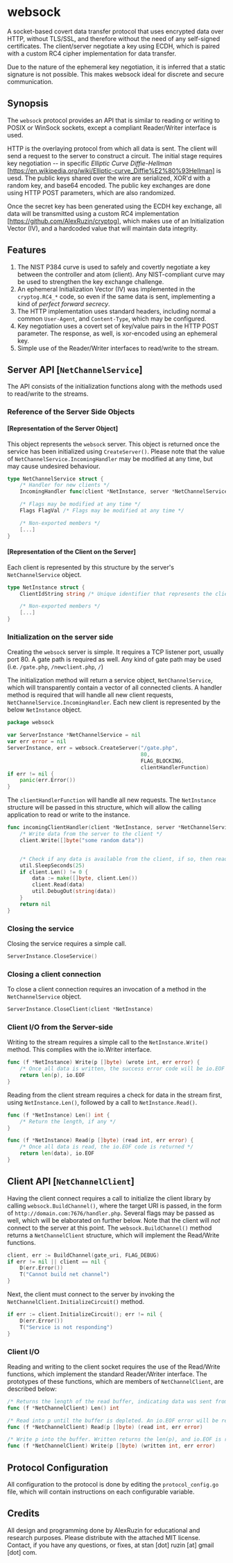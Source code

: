 # websock
A socket-based covert data transfer protocol that uses encrypted data over HTTP, without TLS/SSL, and therefore without the need of any self-signed certificates. The client/server negotiate a key using ECDH, which is paired with a custom RC4 cipher implementation for data transfer.

Due to the nature of the ephemeral key negotiation, it is inferred that a static signature is not possible. This makes websock ideal for discrete and secure communication.

## Synopsis
The `websock` protocol provides an API that is similar to reading or writing to POSIX or WinSock sockets, except a compliant Reader/Writer interface is used.

HTTP is the overlaying protocol from which all data is sent. The client will send a request to the server to construct a circuit. The initial stage requires key negotiation -- in specific *Elliptic Curve Diffie-Hellman* [https://en.wikipedia.org/wiki/Elliptic-curve_Diffie%E2%80%93Hellman] is uesd. The public keys shared over the wire are serialized, XOR'd with a random key, and base64 encoded. The public key exchanges are done using HTTP POST parameters, which are also randomized.

Once the secret key has been generated using the ECDH key exchange, all data will be transmitted using a custom RC4 implementation [https://github.com/AlexRuzin/cryptog], which makes use of an Initialization Vector (IV), and a hardcoded value that will maintain data integrity.


## Features
1. The NIST P384 curve is used to safely and covertly negotiate a key between the controller and atom (client). Any NIST-compliant curve may be used to strengthen the key exchange challenge.
2. An ephemeral Initialization Vector (IV) was implemented in the `cryptog.RC4_*` code, so even if the same data is sent, implementing a kind of *perfect forward secrecy*.
3. The HTTP implementation uses standard headers, including normal a common `User-Agent`, and `Content-Type`, which may be configured.
4. Key negotiation uses a covert set of key/value pairs in the HTTP POST parameter. The response, as well, is xor-encoded using an ephemeral key.
5. Simple use of the Reader/Writer interfaces to read/write to the stream. 

## Server API [`NetChannelService`]

The API consists of the initialization functions along with the methods used to read/write to the streams.

### Reference of the Server Side Objects

#### [Representation of the Server Object]

This object represents the `websock` server. This object is returned once the service has been initialized using `CreateServer()`. Please note that the value of `NetChannelService.IncomingHandler` may be modified at any time, but may cause undesired behaviour.

```go
type NetChannelService struct {
    /* Handler for new clients */
    IncomingHandler func(client *NetInstance, server *NetChannelService) error /* Handler for new clients */

    /* Flags may be modified at any time */
    Flags FlagVal /* Flags may be modified at any time */

    /* Non-exported members */
    [...]
}
```

#### [Representation of the Client on the Server] 

Each client is represented by this structure by the server's `NetChannelService` object.

```go
type NetInstance struct {
    ClientIdString string /* Unique identifier that represents the client connection */

    /* Non-exported members */
    [...]
}
```

### Initialization on the server side

Creating the `websock` server is simple. It requires a TCP listener port, usually port 80. A gate path is required as well. Any kind of gate path may be used (i.e. `/gate.php`, `/newclient.php`, `/`)

The initialization method will return a service object, `NetChannelService`, which will transparently contain a vector of all connected clients. A handler method is required that will handle all new client requests, `NetChannelService.IncomingHandler`. Each new client is represented by the below `NetInstance` object.

```go
package websock

var ServerInstance *NetChannelService = nil
var err error = nil
ServerInstance, err = websock.CreateServer("/gate.php", 
                                           80, 
                                           FLAG_BLOCKING,
                                           clientHandlerFunction)
if err != nil {
    panic(err.Error())
}
```

The `clientHandlerFunction` will handle all new requests. The `NetInstance` structure will be passed in this structure, which will allow the calling application to read or write to the instance. 

```go
func incomingClientHandler(client *NetInstance, server *NetChannelService) error {
    /* Write data from the server to the client */
    client.Write([]byte("some random data"))


    /* Check if any data is available from the client, if so, then read it */
    util.SleepSeconds(25)
    if client.Len() != 0 {
        data := make([]byte, client.Len())
        client.Read(data)
        util.DebugOut(string(data))
    }
    return nil
}
``` 

### Closing the service

Closing the service requires a simple call.

```go
ServerInstance.CloseService()
```

### Closing a client connection

To close a client connection requires an invocation of a method in the `NetChannelService` object.

```go
ServerInstance.CloseClient(client *NetInstance)
```

### Client I/O from the Server-side

Writing to the stream requires a simple call to the `NetInstance.Write()` method. This complies with the io.Writer interface.

```go
func (f *NetInstance) Write(p []byte) (wrote int, err error) {
    /* Once all data is written, the success error code will be io.EOF */
    return len(p), io.EOF
}
```

Reading from the client stream requires a check for data in the stream first, using `NetInstance.Len()`, followed by a call to `NetInstance.Read()`.

```go
func (f *NetInstance) Len() int {
    /* Return the length, if any */
}

func (f *NetInstance) Read(p []byte) (read int, err error) {
    /* Once all data is read, the io.EOF code is returned */
    return len(data), io.EOF
}
```

## Client API [`NetChannelClient`]

Having the client connect requires a call to initialize the client library by calling `websock.BuildChannel()`, where the target URI is passed, in the form of `http://domain.com:7676/handler.php`. Several flags may be passed as well, which will be elaborated on further below. Note that the client will *not* connect to the server at this point. The `websock.BuildChannel()` method returns a `NetChannelClient` structure, which will implement the Read/Write functions.

```go
client, err := BuildChannel(gate_uri, FLAG_DEBUG)
if err != nil || client == nil {
    D(err.Error())
    T("Cannot build net channel")
}
```

Next, the client must connect to the server by invoking the `NetChannelClient.InitializeCircuit()` method.

```go
if err := client.InitializeCircuit(); err != nil {
    D(err.Error())
    T("Service is not responding")
}
```

### Client I/O

Reading and writing to the client socket requires the use of the Read/Write functions, which implement the standard Reader/Writer interface. The prototypes of these functions, which are members of `NetChannelClient`, are described below:

```go
/* Returns the length of the read buffer, indicating data was sent from the server to the client */
func (f *NetChannelClient) Len() int
```

```go
/* Read into p until the buffer is depleted. An io.EOF error will be returned once the buffer is depleted */
func (f *NetChannelClient) Read(p []byte) (read int, err error)
```

```go
/* Write p into the buffer. Written returns the len(p), and io.EOF is returned if there was enough space in the buffer */
func (f *NetChannelClient) Write(p []byte) (written int, err error)
```

## Protocol Configuration

All configuration to the protocol is done by editing the `protocol_config.go` file, which will contain instructions on each configurable variable.

## Credits

All design and programming done by AlexRuzin for educational and research purposes. Please distribute with the attached MIT license. Contact, if you have any questions, or fixes, at stan [dot] ruzin [at] gmail [dot] com. 